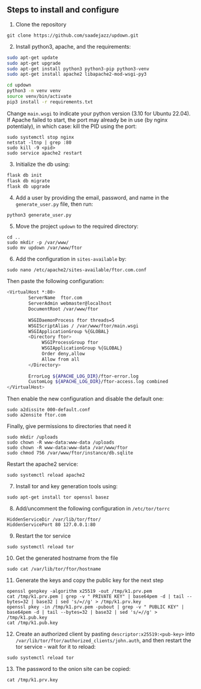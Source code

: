 ## Steps to install and configure 

1. Clone the repository  
```
git clone https://github.com/saadejazz/updown.git
```

2. Install python3, apache, and the requirements:  
```bash
sudo apt-get update
sudo apt-get upgrade
sudo apt-get install python3 python3-pip python3-venv
sudo apt-get install apache2 libapache2-mod-wsgi-py3

cd updown
python3 -m venv venv 
source venv/bin/activate
pip3 install -r requirements.txt
```
Change ```main.wsgi``` to indicate your python version (3.10 for Ubuntu 22.04).  
If Apache failed to start, the port may already be in use (by nginx potentialy), in which case: kill the PID using the port:  
```
sudo systemctl stop nginx
netstat -ltnp | grep :80
sudo kill -9 <pid>
sudo service apache2 restart
```

3. Initialize the db using:  
```bash
flask db init
flask db migrate
flask db upgrade
```

4. Add a user by providing the email, password, and name in the ```generate_user.py``` file, then run:  
```
python3 generate_user.py
```

5. Move the project ```updown``` to the required directory:  
```
cd ..
sudo mkdir -p /var/www/
sudo mv updown /var/www/ftor
```

6. Add the configuration in ```sites-available``` by:  
```
sudo nano /etc/apache2/sites-available/ftor.com.conf
``` 
Then paste the following configuration:  
```bash
<VirtualHost *:80>
        ServerName  ftor.com
        ServerAdmin webmaster@localhost
        DocumentRoot /var/www/ftor
 
        WSGIDaemonProcess ftor threads=5
        WSGIScriptAlias / /var/www/ftor/main.wsgi
        WSGIApplicationGroup %{GLOBAL}
        <Directory ftor>
             WSGIProcessGroup ftor
             WSGIApplicationGroup %{GLOBAL}
             Order deny,allow
             Allow from all
        </Directory>
 
        ErrorLog ${APACHE_LOG_DIR}/ftor-error.log
        CustomLog ${APACHE_LOG_DIR}/ftor-access.log combined
</VirtualHost>
```
Then enable the new configuration and disable the default one:  
```
sudo a2dissite 000-default.conf
sudo a2ensite ftor.com
```
Finally, give permissions to directories that need it  
```
sudo mkdir /uploads
sudo chown -R www-data:www-data /uploads
sudo chown -R www-data:www-data /var/www/ftor
sudo chmod 756 /var/www/ftor/instance/db.sqlite
```

Restart the apache2 service:  
```
sudo systemctl reload apache2
```

7. Install tor and key generation tools using:  
```
sudo apt-get install tor openssl basez
```

8. Add/uncomment the following configuration in ```/etc/tor/torrc```
```
HiddenServiceDir /var/lib/tor/ftor/
HiddenServicePort 80 127.0.0.1:80
```

9. Restart the tor service 
```
sudo systemctl reload tor
```

10. Get the generated hostname from the file  
 ```
sudo cat /var/lib/tor/ftor/hostname
```

11. Generate the keys and copy the public key for the next step
```
openssl genpkey -algorithm x25519 -out /tmp/k1.prv.pem
cat /tmp/k1.prv.pem | grep -v " PRIVATE KEY" | base64pem -d | tail --bytes=32 | base32 | sed 's/=//g' > /tmp/k1.prv.key
openssl pkey -in /tmp/k1.prv.pem -pubout | grep -v " PUBLIC KEY" | base64pem -d | tail --bytes=32 | base32 | sed 's/=//g' > /tmp/k1.pub.key
cat /tmp/k1.pub.key
```

12. Create an authorized client by pasting ```descriptor:x25519:<pub-key>``` into ```/var/lib/tor/ftor/authorized_clients/john.auth```, and then restart the tor service - wait for it to reload:  
```
sudo systemctl reload tor
```

13. The password to the onion site can be copied:  
```
cat /tmp/k1.prv.key
```
